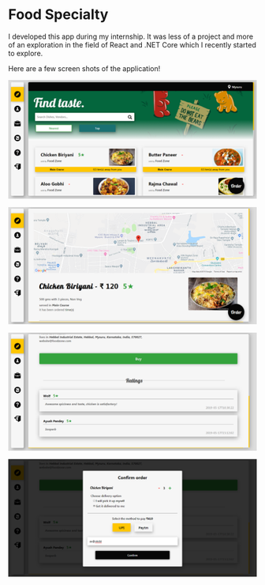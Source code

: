 # Food Specialty

I developed this app during my internship. It was less of a project and more of an exploration in the field of React and .NET Core which I recently started to explore.

Here are a few screen shots of the application!

![alt text](https://raw.githubusercontent.com/Contrevien/foodspecialty/master/src/assets/display/1.png)


![alt text](https://raw.githubusercontent.com/Contrevien/foodspecialty/master/src/assets/display/2.png)


![alt text](https://raw.githubusercontent.com/Contrevien/foodspecialty/master/src/assets/display/3.png)


![alt text](https://raw.githubusercontent.com/Contrevien/foodspecialty/master/src/assets/display/4.png)
